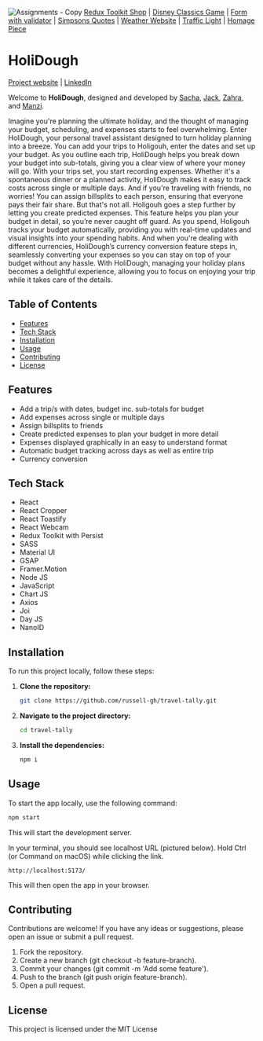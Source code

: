 ![Assignments - Copy](https://github.com/Sacha1995/redux-toolbox-shop/assets/169173663/ec3abe22-9a2b-4f27-9162-e68669c61db0)
[Redux Toolkit Shop]( https://github.com/Sacha1995/redux-toolbox-shop) | [Disney Classics Game]( https://github.com/Sacha1995/disney) | [Form with validator](https://github.com/Sacha1995/form-validator) | [Simpsons Quotes]( https://github.com/Sacha1995/simpsons) | [Weather Website]( https://github.com/Sacha1995/Weather-Website) | [Traffic Light]( https://github.com/Sacha1995/traffic-light) | [Homage Piece]( https://github.com/Sacha1995/thirdspacelearning)

# HoliDough
[Project website](https://reduxtoolkitshop.netlify.app/) | [LinkedIn](https://www.linkedin.com/in/sachauijlen/)

Welcome to **HoliDough**, designed and developed by [Sacha](https://github.com/sacha1995), [Jack](https://github.com/jack-berry), [Zahra](https://github.com/zedvas), and [Manzi](https://github.com/manzi9).

Imagine you're planning the ultimate holiday, and the thought of managing your budget, scheduling, and expenses starts to feel overwhelming. Enter HoliDough, your personal travel assistant designed to turn holiday planning into a breeze.
You can add your trips to Holigouh, enter the dates and set up your budget. As you outline each trip, HoliDough helps you break down your budget into sub-totals, giving you a clear view of where your money will go.
With your trips set, you start recording expenses. Whether it's a spontaneous dinner or a planned activity, HoliDough makes it easy to track costs across single or multiple days. And if you're traveling with friends, no worries! You can assign billsplits to each person, ensuring that everyone pays their fair share.
But that's not all. Holigouh goes a step further by letting you create predicted expenses. This feature helps you plan your budget in detail, so you’re never caught off guard. As you spend, Holigouh tracks your budget automatically, providing you with real-time updates and visual insights into your spending habits.
And when you're dealing with different currencies, HoliDough’s currency conversion feature steps in, seamlessly converting your expenses so you can stay on top of your budget without any hassle.
With HoliDough, managing your holiday plans becomes a delightful experience, allowing you to focus on enjoying your trip while it takes care of the details.

## Table of Contents

- [Features](#features)
- [Tech Stack](#tech-stack)
- [Installation](#installation)
- [Usage](#usage)
- [Contributing](#contributing)
- [License](#license)

## Features

- Add a trip/s with dates, budget inc. sub-totals for budget
- Add expenses across single or multiple days
- Assign billsplits to friends
- Create predicted expenses to plan your budget in more detail
- Expenses displayed graphically in an easy to understand format
- Automatic budget tracking across days as well as entire trip
- Currency conversion 

## Tech Stack

- React
- React Cropper
- React Toastify
- React Webcam
- Redux Toolkit with Persist
- SASS
- Material UI
- GSAP
- Framer.Motion
- Node JS
- JavaScript
- Chart JS
- Axios
- Joi
- Day JS
- NanoID

## Installation

To run this project locally, follow these steps:

1. **Clone the repository:**

   ```sh
   git clone https://github.com/russell-gh/travel-tally.git
   ```

2. **Navigate to the project directory:**

   ```sh
   cd travel-tally
   ```

3. **Install the dependencies:**

   ```sh
   npm i
   ```

## Usage

To start the app locally, use the following command:

```sh
npm start
```

This will start the development server.

In your terminal, you should see localhost URL (pictured below). Hold Ctrl (or Command on macOS) while clicking the link.

`http://localhost:5173/`

This will then open the app in your browser.

## Contributing

Contributions are welcome! If you have any ideas or suggestions, please open an issue or submit a pull request.

1. Fork the repository.
2. Create a new branch (git checkout -b feature-branch).
3. Commit your changes (git commit -m 'Add some feature').
4. Push to the branch (git push origin feature-branch).
5. Open a pull request.

## License

This project is licensed under the MIT License

